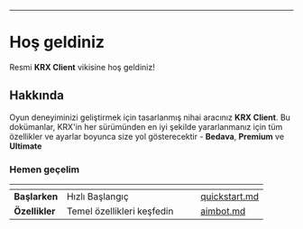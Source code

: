 ---

# Hoş geldiniz  

Resmi **KRX Client** vikisine hoş geldiniz!  

## Hakkında  

Oyun deneyiminizi geliştirmek için tasarlanmış nihai aracınız **KRX Client**. Bu dokümanlar, KRX'in her sürümünden en iyi şekilde yararlanmanız için tüm özellikler ve ayarlar boyunca size yol gösterecektir - **Bedava**, **Premium** ve **Ultimate**  

### Hemen geçelim

<table data-view="cards">
  <thead>
    <tr><th></th><th></th><th data-hidden data-card-cover data-type="files"></th><th data-hidden></th><th data-hidden data-card-target data-type="content-ref"></th></tr>
  </thead>
  <tbody>
    <tr><td><strong>Başlarken</strong></td><td>Hızlı Başlangıç</td><td></td><td></td><td><a href="getting-started/quickstart.md">quickstart.md</a></td></tr>
    <tr><td><strong>Özellikler</strong></td><td>Temel özellikleri keşfedin</td><td></td><td></td><td><a href="features/aimbot.md">aimbot.md</a></td></tr>
  </tbody>
</table>
